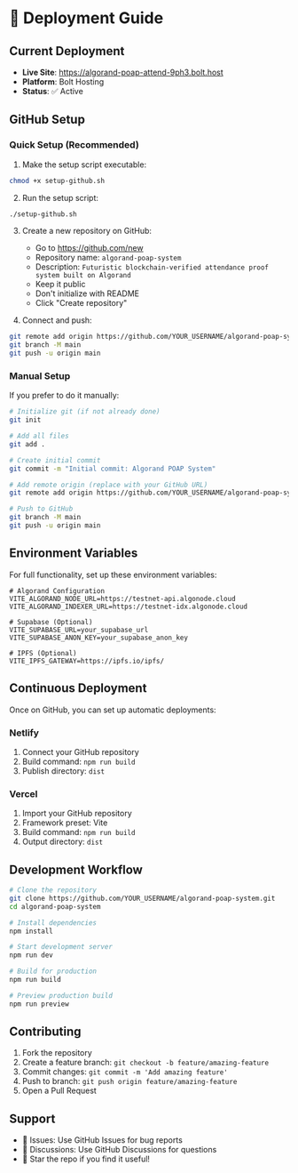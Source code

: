 # 🚀 Deployment Guide

## Current Deployment
- **Live Site**: https://algorand-poap-attend-9ph3.bolt.host
- **Platform**: Bolt Hosting
- **Status**: ✅ Active

## GitHub Setup

### Quick Setup (Recommended)
1. Make the setup script executable:
```bash
chmod +x setup-github.sh
```

2. Run the setup script:
```bash
./setup-github.sh
```

3. Create a new repository on GitHub:
   - Go to https://github.com/new
   - Repository name: `algorand-poap-system`
   - Description: `Futuristic blockchain-verified attendance proof system built on Algorand`
   - Keep it public
   - Don't initialize with README
   - Click "Create repository"

4. Connect and push:
```bash
git remote add origin https://github.com/YOUR_USERNAME/algorand-poap-system.git
git branch -M main
git push -u origin main
```

### Manual Setup
If you prefer to do it manually:

```bash
# Initialize git (if not already done)
git init

# Add all files
git add .

# Create initial commit
git commit -m "Initial commit: Algorand POAP System"

# Add remote origin (replace with your GitHub URL)
git remote add origin https://github.com/YOUR_USERNAME/algorand-poap-system.git

# Push to GitHub
git branch -M main
git push -u origin main
```

## Environment Variables
For full functionality, set up these environment variables:

```env
# Algorand Configuration
VITE_ALGORAND_NODE_URL=https://testnet-api.algonode.cloud
VITE_ALGORAND_INDEXER_URL=https://testnet-idx.algonode.cloud

# Supabase (Optional)
VITE_SUPABASE_URL=your_supabase_url
VITE_SUPABASE_ANON_KEY=your_supabase_anon_key

# IPFS (Optional)
VITE_IPFS_GATEWAY=https://ipfs.io/ipfs/
```

## Continuous Deployment
Once on GitHub, you can set up automatic deployments:

### Netlify
1. Connect your GitHub repository
2. Build command: `npm run build`
3. Publish directory: `dist`

### Vercel
1. Import your GitHub repository
2. Framework preset: Vite
3. Build command: `npm run build`
4. Output directory: `dist`

## Development Workflow
```bash
# Clone the repository
git clone https://github.com/YOUR_USERNAME/algorand-poap-system.git
cd algorand-poap-system

# Install dependencies
npm install

# Start development server
npm run dev

# Build for production
npm run build

# Preview production build
npm run preview
```

## Contributing
1. Fork the repository
2. Create a feature branch: `git checkout -b feature/amazing-feature`
3. Commit changes: `git commit -m 'Add amazing feature'`
4. Push to branch: `git push origin feature/amazing-feature`
5. Open a Pull Request

## Support
- 📧 Issues: Use GitHub Issues for bug reports
- 💬 Discussions: Use GitHub Discussions for questions
- 🌟 Star the repo if you find it useful!